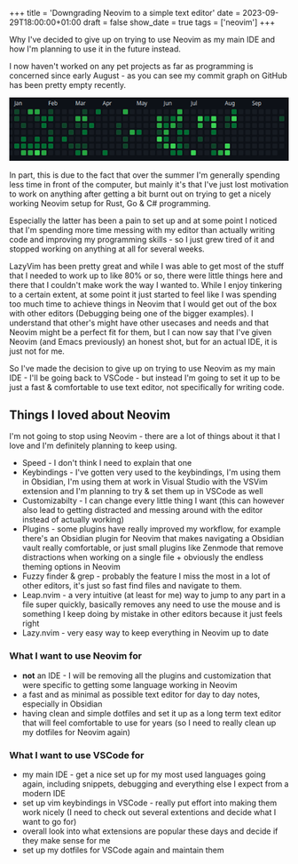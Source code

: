 +++
title = 'Downgrading Neovim to a simple text editor'
date = 2023-09-29T18:00:00+01:00
draft = false
show_date = true
tags = ['neovim']
+++

Why I've decided to give up on trying to use Neovim as my main IDE and how I'm planning to use it in the future instead.
<!--more-->
I now haven't worked on any pet projects as far as programming is concerned since early August - as you can see my commit graph on GitHub has been pretty empty recently. 

![Commit graph](./commit-graph.png)

In part, this is due to the fact that over the summer I'm generally spending less time in front of the computer, but mainly it's that I've just lost motivation to work on anything after getting a bit burnt out on trying to get a nicely working Neovim setup for Rust, Go & C# programming.

Especially the latter has been a pain to set up and at some point I noticed that I'm spending more time messing with my editor than actually writing code and improving my programming skills - so I just grew tired of it and stopped working on anything at all for several weeks.

LazyVim has been pretty great and while I was able to get most of the stuff that I needed to work up to like 80% or so, there were little things here and there that I couldn't make work the way I wanted to. While I enjoy tinkering to a certain extent, at some point it just started to feel like I was spending too much time to achieve things in Neovim that I would get out of the box with other editors (Debugging being one of the bigger examples). I understand that other's might have other usecases and needs and that Neovim might be a perfect fit for them, but I can now say that I've given Neovim (and Emacs previously) an honest shot, but for an actual IDE, it is just not for me.

So I've made the decision to give up on trying to use Neovim as my main IDE - I'll be going back to VSCode - but instead I'm going to set it up to be just a fast & comfortable to use text editor, not specifically for writing code.

## Things I loved about Neovim

I'm not going to stop using Neovim - there are a lot of things about it that I love and I'm definitely planning to keep using.

- Speed - I don't think I need to explain that one
- Keybindings - I've gotten very used to the keybindings, I'm using them in Obsidian, I'm using them at work in Visual Studio with the VSVim extension and I'm planning to try & set them up in VSCode as well
- Customizabilty - I can change every little thing I want (this can however also lead to getting distracted and messing around with the editor instead of actually working)
- Plugins - some plugins have really improved my workflow, for example there's an Obsidian plugin for Neovim that makes navigating a Obsidian vault really comfortable, or just small plugins like Zenmode that remove distractions when working on a single file + obviously the endless theming options in Neovim
- Fuzzy finder & grep - probably the feature I miss the most in a lot of other editors, it's just so fast find files and navigate to them.
- Leap.nvim - a very intuitive (at least for me) way to jump to any part in a file super quickly, basically removes any need to use the mouse and is something I keep doing by mistake in other editors because it just feels right
- Lazy.nvim - very easy way to keep everything in Neovim up to date

### What I want to use Neovim for

- **not** an IDE - I will be removing all the plugins and customization that were specific to getting some language working in Neovim
- a fast and as minimal as possible text editor for day to day notes, especially in Obsidian
- having clean and simple dotfiles and set it up as a long term text editor that will feel comfortable to use for years (so I need to really clean up my dotfiles for Neovim again)

### What I want to use VSCode for

- my main IDE - get a nice set up for my most used languages going again, including snippets, debugging and everything else I expect from a modern IDE
- set up vim keybindings in VSCode - really put effort into making them work nicely (I need to check out several extentions and decide what I want to go for)
- overall look into what extensions are popular these days and decide if they make sense for me
- set up my dotfiles for VSCode again and maintain them

